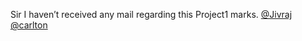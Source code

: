 Sir I haven’t received any mail regarding this Project1 marks.
[@Jivraj](/u/jivraj) [@carlton](/u/carlton)